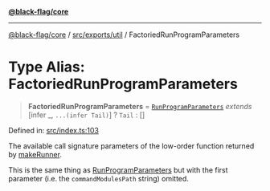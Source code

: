 [**@black-flag/core**](../../../../README.md)

***

[@black-flag/core](../../../../README.md) / [src/exports/util](../README.md) / FactoriedRunProgramParameters

# Type Alias: FactoriedRunProgramParameters

> **FactoriedRunProgramParameters** = [`RunProgramParameters`](../../type-aliases/RunProgramParameters.md) *extends* \[infer \_, `...(infer Tail)`\] ? `Tail` : \[\]

Defined in: [src/index.ts:103](https://github.com/Xunnamius/black-flag/blob/80aa4a39c172096a78cb27464b3ff055c511121d/src/index.ts#L103)

The available call signature parameters of the low-order function returned by
[makeRunner](../functions/makeRunner.md).

This is the same thing as [RunProgramParameters](../../type-aliases/RunProgramParameters.md) but with the first
parameter (i.e. the `commandModulesPath` string) omitted.
